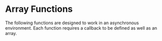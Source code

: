 # Array Functions

The following functions are designed to work in an asynchronous environment.
Each function requires a callback to be defined as well as an array.
